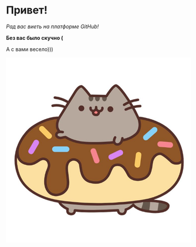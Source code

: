 # Привет!

*Рад вас виеть на платформе GitHub!*

__Без вас было скучно (__

А с вами весело)))

![Котик в пончике](pusheen_donats.jpg)
